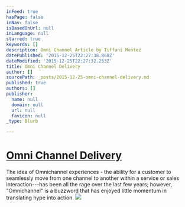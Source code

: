 ```yaml
---
inFeed: true
hasPage: false
inNav: false
isBasedOnUrl: null
inLanguage: null
starred: true
keywords: []
description: Omni Channel Article by Tiffani Montez
datePublished: '2015-12-25T22:27:38.868Z'
dateModified: '2015-12-25T22:27:32.253Z'
title: Omni Channel Delivery
author: []
sourcePath: _posts/2015-12-25-omni-channel-delivery.md
published: true
authors: []
publisher:
  name: null
  domain: null
  url: null
  favicon: null
_type: Blurb

---
```

# [Omni Channel Delivery][0]

The idea of Omnichannel experiences - the ability for a customer to seamlessly move from one channel to another within a service or sales interaction---has been all the rage over the last few years; however, "Omnichannel" is a buzzword that has enjoyed little momentum in translating hype into action.
![](https://the-grid-user-content.s3-us-west-2.amazonaws.com/22be322b-7a74-4a44-beb0-59c82c89b47f.png)

[0]: http://www.cues.org/article/view/id/Tech-time-members-use-multiple-channels